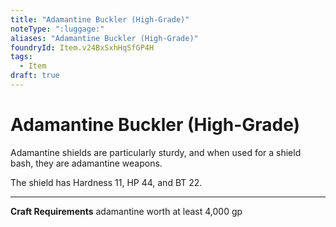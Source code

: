 ```yaml
---
title: "Adamantine Buckler (High-Grade)"
noteType: ":luggage:"
aliases: "Adamantine Buckler (High-Grade)"
foundryId: Item.v24BxSxhHqSfGP4H
tags:
  - Item
draft: true
---
```


# Adamantine Buckler (High-Grade)

Adamantine shields are particularly sturdy, and when used for a shield bash, they are adamantine weapons.

The shield has Hardness 11, HP 44, and BT 22.

* * *

**Craft Requirements** adamantine worth at least 4,000 gp
